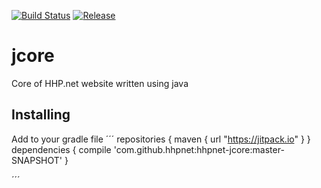 [![Build Status](https://travis-ci.org/HHPnet/jcore.svg?branch=master)](https://travis-ci.org/HHPnet/jcore)
[![Release](https://jitpack.io/v/HHPnet/jcore.svg)](https://jitpack.io/#HHPnet/jcore)

# jcore
Core of HHP.net website written using java

## Installing
Add to your gradle file
´´´
   repositories {
        maven { url "https://jitpack.io" }
   }
   dependencies {
         compile 'com.github.hhpnet:hhpnet-jcore:master-SNAPSHOT'
   }

´´´
